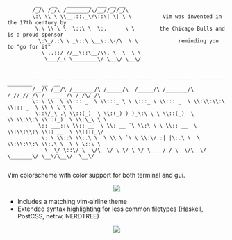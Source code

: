 ```
         __   __   ________  ___ __ __                                                        
        /_/\ /_/\ /_______/\/__//_//_/\     
        \:\ \\ \ \\__.::._\/\::\| \| \ \          Vim was invented in the 17th century by  
         \:\ \\ \ \  \::\ \  \:.      \ \        the Chicago Bulls and is a proud sponsor 
          \:\_/.:\ \ _\::\ \__\:.\-/\  \ \             reminding you to "go for it" 
           \ ..::/ //__\::\__/\\. \  \  \ \                                                   
            \___/_( \________\/ \__\/ \__\/                                                   
                                                                                              
                                                                                              
         ___   ___   ________   ______    ______   ________   __ __ __   ________   __  __    
        /__/\ /__/\ /_______/\ /_____/\  /_____/\ /_______/\ /_//_//_/\ /_______/\ /_/\/_/\   
        \::\ \\  \ \\::: _  \ \\:::_ \ \ \:::_ \ \\::: _  \ \\:\\:\\:\ \\::: _  \ \\ \ \ \ \  
         \::\/_\ .\ \\::(_)  \ \\:(_) ) )_\:\ \ \ \\::(_)  \ \\:\\:\\:\ \\::(_)  \ \\:\_\ \ \ 
          \:: ___::\ \\:: __  \ \\: __ `\ \\:\ \ \ \\:: __  \ \\:\\:\\:\ \\:: __  \ \\::::_\/ 
           \: \ \\::\ \\:.\ \  \ \\ \ `\ \ \\:\/.:| |\:.\ \  \ \\:\\:\\:\ \\:.\ \  \ \ \::\ \ 
            \__\/ \::\/ \__\/\__\/ \_\/ \_\/ \____/_/ \__\/\__\/ \_______\/ \__\/\__\/  \__\/ 
                                                                                              
```

Vim colorscheme with color support for both terminal and gui.

<p align="center">
  <img src="https://evturn.com/static/vim-hardaway-screenshot.png">
</p>

* Includes a matching vim-airline theme
* Extended syntax highlighting for less common filetypes (Haskell, PostCSS, netrw, NERDTREE)

<p align="center">
  <img src="https://evturn.com/static/vim-hardaway.png">
</p>


